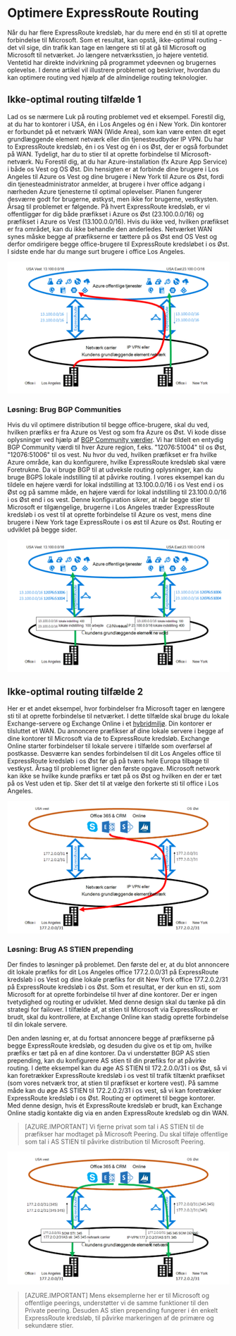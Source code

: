 <properties
   pageTitle="Optimere ExpressRoute routing | Microsoft Azure"
   description="Denne side indeholder oplysninger om, hvordan du kan optimere rute, når en kunde har mere end ét ExpressRoute kredsløb, der opretter forbindelse mellem Microsoft og kundens corp netværk."
   documentationCenter="na"
   services="expressroute"
   authors="charwen"
   manager="carmonm"
   editor=""/>
<tags
   ms.service="expressroute"
   ms.devlang="na"
   ms.topic="get-started-article"
   ms.tgt_pltfrm="na"
   ms.workload="infrastructure-services"
   ms.date="10/10/2016"
   ms.author="charwen"/>

# <a name="optimize-expressroute-routing"></a>Optimere ExpressRoute Routing
Når du har flere ExpressRoute kredsløb, har du mere end én sti til at oprette forbindelse til Microsoft. Som et resultat, kan opstå, ikke-optimal routing - det vil sige, din trafik kan tage en længere sti til at gå til Microsoft og Microsoft til netværket. Jo længere netværksstien, jo højere ventetid. Ventetid har direkte indvirkning på programmet ydeevnen og brugernes oplevelse. I denne artikel vil illustrere problemet og beskriver, hvordan du kan optimere routing ved hjælp af de almindelige routing teknologier.

## <a name="suboptimal-routing-case-1"></a>Ikke-optimal routing tilfælde 1
Lad os se nærmere Luk på routing problemet ved et eksempel. Forestil dig, at du har to kontorer i USA, én i Los Angeles og én i New York. Din kontorer er forbundet på et netværk WAN (Wide Area), som kan være enten dit eget grundlæggende element netværk eller din tjenesteudbyder IP VPN. Du har to ExpressRoute kredsløb, én i os Vest og én i os Øst, der er også forbundet på WAN. Tydeligt, har du to stier til at oprette forbindelse til Microsoft-netværk. Nu Forestil dig, at du har Azure-installation (fx Azure App Service) i både os Vest og OS Øst. Din hensigten er at forbinde dine brugere i Los Angeles til Azure os Vest og dine brugere i New York til Azure os Øst, fordi din tjenesteadministrator anmelder, at brugere i hver office adgang i nærheden Azure tjenesterne til optimal oplevelser. Planen fungerer desværre godt for brugerne, østkyst, men ikke for brugerne, vestkysten. Årsag til problemet er følgende. På hvert ExpressRoute kredsløb, er vi offentliggør for dig både præfikset i Azure os Øst (23.100.0.0/16) og præfikset i Azure os Vest (13.100.0.0/16). Hvis du ikke ved, hvilken præfikset er fra området, kan du ikke behandle den anderledes. Netværket WAN synes måske begge af præfikserne er tættere på os Øst end OS Vest og derfor omdirigere begge office-brugere til ExpressRoute kredsløbet i os Øst. I sidste ende har du mange surt brugere i office Los Angeles.

![](./media/expressroute-optimize-routing/expressroute-case1-problem.png)

### <a name="solution-use-bgp-communities"></a>Løsning: Brug BGP Communities
Hvis du vil optimere distribution til begge office-brugere, skal du ved, hvilken præfiks er fra Azure os Vest og som fra Azure os Øst. Vi kode disse oplysninger ved hjælp af [BGP Community værdier](expressroute-routing.md). Vi har tildelt en entydig BGP Community værdi til hver Azure region, f.eks. "12076:51004" til os Øst, "12076:51006" til os vest. Nu hvor du ved, hvilken præfikset er fra hvilke Azure område, kan du konfigurere, hvilke ExpressRoute kredsløb skal være Foretrukne. Da vi bruge BGP til at udveksle routing oplysninger, kan du bruge BGPS lokale indstilling til at påvirke routing. I vores eksempel kan du tildele en højere værdi for lokal indstilling at 13.100.0.0/16 i os Vest end i os Øst og på samme måde, en højere værdi for lokal indstilling til 23.100.0.0/16 i os Øst end i os vest. Denne konfiguration sikrer, at når begge stier til Microsoft er tilgængelige, brugerne i Los Angeles træder ExpressRoute kredsløb i os vest til at oprette forbindelse til Azure os vest, mens dine brugere i New York tage ExpressRoute i os øst til Azure os Øst. Routing er udviklet på begge sider. 

![](./media/expressroute-optimize-routing/expressroute-case1-solution.png)

## <a name="suboptimal-routing-case-2"></a>Ikke-optimal routing tilfælde 2
Her er et andet eksempel, hvor forbindelser fra Microsoft tager en længere sti til at oprette forbindelse til netværket. I dette tilfælde skal bruge du lokale Exchange-servere og Exchange Online i et [hybridmiljø](https://technet.microsoft.com/library/jj200581%28v=exchg.150%29.aspx). Din kontorer er tilsluttet et WAN. Du annoncere præfikser af dine lokale servere i begge af dine kontorer til Microsoft via de to ExpressRoute kredsløb. Exchange Online starter forbindelser til lokale servere i tilfælde som overførsel af postkasse. Desværre kan sendes forbindelsen til dit Los Angeles office til ExpressRoute kredsløb i os Øst før gå på tværs hele Europa tilbage til vestkyst. Årsag til problemet ligner den første opgave. Microsoft network kan ikke se hvilke kunde præfiks er tæt på os Øst og hvilken en der er tæt på os Vest uden et tip. Sker det til at vælge den forkerte sti til office i Los Angeles.

![](./media/expressroute-optimize-routing/expressroute-case2-problem.png)

### <a name="solution-use-as-path-prepending"></a>Løsning: Brug AS STIEN prepending
Der findes to løsninger på problemet. Den første del er, at du blot annoncere dit lokale præfiks for dit Los Angeles office 177.2.0.0/31 på ExpressRoute kredsløb i os Vest og dine lokale præfiks for dit New York office 177.2.0.2/31 på ExpressRoute kredsløb i os Øst. Som et resultat, er der kun en sti, som Microsoft for at oprette forbindelse til hver af dine kontorer. Der er ingen tvetydighed og routing er udviklet. Med denne design skal du tænke på din strategi for failover. I tilfælde af, at stien til Microsoft via ExpressRoute er brudt, skal du kontrollere, at Exchange Online kan stadig oprette forbindelse til din lokale servere. 

Den anden løsning er, at du fortsat annoncere begge af præfikserne på begge ExpressRoute kredsløb, og desuden du give os et tip om, hvilke præfiks er tæt på en af dine kontorer. Da vi understøtter BGP AS stien prepending, kan du konfigurere AS stien til din præfiks for at påvirke routing. I dette eksempel kan du øge AS STIEN til 172.2.0.0/31 i os Øst, så vi kan foretrækker ExpressRoute kredsløb i os vest til trafik tiltænkt præfikset (som vores netværk tror, at stien til præfikset er kortere vest). På samme måde kan du øge AS STIEN til 172.2.0.2/31 i os vest, så vi kan foretrækker ExpressRoute kredsløb i os Øst. Routing er optimeret til begge kontorer. Med denne design, hvis ét ExpressRoute kredsløb er brudt, kan Exchange Online stadig kontakte dig via en anden ExpressRoute kredsløb og din WAN. 

>[AZURE.IMPORTANT] Vi fjerne privat som tal i AS STIEN til de præfikser har modtaget på Microsoft Peering. Du skal tilføje offentlige som tal i AS STIEN til påvirke distribution til Microsoft Peering.

![](./media/expressroute-optimize-routing/expressroute-case2-solution.png)

>[AZURE.IMPORTANT] Mens eksemplerne her er til Microsoft og offentlige peerings, understøtter vi de samme funktioner til den Private peering. Desuden AS stien prepending fungerer i én enkelt ExpressRoute kredsløb, til påvirke markeringen af de primære og sekundære stier.
